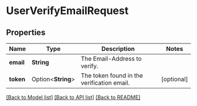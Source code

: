 # UserVerifyEmailRequest

## Properties

Name | Type | Description | Notes
------------ | ------------- | ------------- | -------------
**email** | **String** | The Email-Address to verify. | 
**token** | Option<**String**> | The token found in the verification email. | [optional]

[[Back to Model list]](../README.md#documentation-for-models) [[Back to API list]](../README.md#documentation-for-api-endpoints) [[Back to README]](../README.md)


